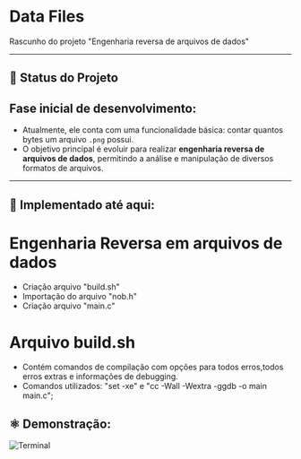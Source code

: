 # Data Files 
Rascunho do projeto "Engenharia reversa de arquivos de dados"


---

## 🚧 Status do Projeto
## **Fase inicial de desenvolvimento**:

- Atualmente, ele conta com uma funcionalidade básica: contar quantos bytes um arquivo `.png` possui.
- O objetivo principal é evoluir para realizar **engenharia reversa de arquivos de dados**, permitindo a análise e manipulação de diversos formatos de arquivos.

---

## 🧰 Implementado até aqui: 

# Engenharia Reversa em arquivos de dados
 - Criação arquivo "build.sh"
 - Importação do arquivo "nob.h"
 - Criação arquivo "main.c"


# Arquivo build.sh
 - Contém comandos de compilação com opções para todos erros,todos erros extras e informações de debugging.
 - Comandos utilizados:  "set -xe" e "cc -Wall -Wextra -ggdb -o main main.c";





## ⚛️ Demonstração:


![Terminal]("https://github.com/FelipeArnt/Data-Files/blob/main/Terminal.png")



